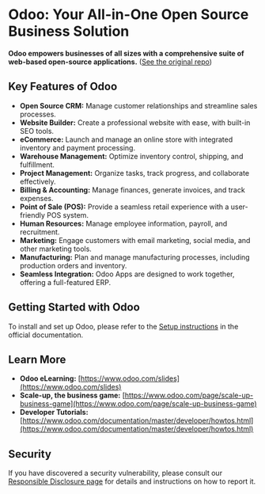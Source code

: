 # Odoo: Your All-in-One Open Source Business Solution

**Odoo empowers businesses of all sizes with a comprehensive suite of web-based open-source applications.** ([See the original repo](https://github.com/odoo/odoo))

## Key Features of Odoo

*   **Open Source CRM:** Manage customer relationships and streamline sales processes.
*   **Website Builder:** Create a professional website with ease, with built-in SEO tools.
*   **eCommerce:** Launch and manage an online store with integrated inventory and payment processing.
*   **Warehouse Management:** Optimize inventory control, shipping, and fulfillment.
*   **Project Management:** Organize tasks, track progress, and collaborate effectively.
*   **Billing & Accounting:** Manage finances, generate invoices, and track expenses.
*   **Point of Sale (POS):** Provide a seamless retail experience with a user-friendly POS system.
*   **Human Resources:** Manage employee information, payroll, and recruitment.
*   **Marketing:** Engage customers with email marketing, social media, and other marketing tools.
*   **Manufacturing:** Plan and manage manufacturing processes, including production orders and inventory.
*   **Seamless Integration:** Odoo Apps are designed to work together, offering a full-featured ERP.

## Getting Started with Odoo

To install and set up Odoo, please refer to the [Setup instructions](https://www.odoo.com/documentation/master/administration/install/install.html) in the official documentation.

## Learn More

*   **Odoo eLearning:** [https://www.odoo.com/slides](https://www.odoo.com/slides)
*   **Scale-up, the business game:** [https://www.odoo.com/page/scale-up-business-game](https://www.odoo.com/page/scale-up-business-game)
*   **Developer Tutorials:** [https://www.odoo.com/documentation/master/developer/howtos.html](https://www.odoo.com/documentation/master/developer/howtos.html)

## Security

If you have discovered a security vulnerability, please consult our [Responsible Disclosure page](https://www.odoo.com/security-report) for details and instructions on how to report it.
